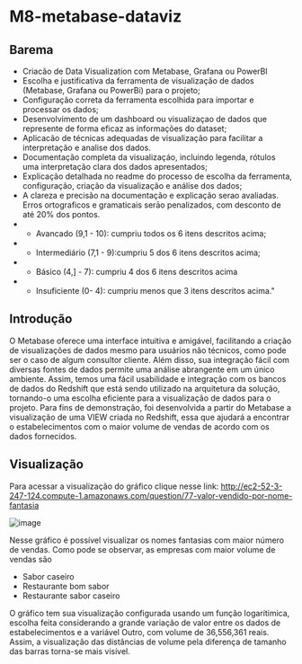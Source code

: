 # M8-metabase-dataviz

## Barema

- Criacão de Data Visualization com Metabase, Grafana ou PowerBl
- Escolha e justificativa da ferramenta de visualização de dados (Metabase, Grafana ou PowerBi) para o
projeto;
- Configuração correta da ferramenta escolhida para importar e processar os dados;
- Desenvolvimento de um dashboard ou visualizaçao de dados que represente de forma eficaz as
informações do dataset;
- Aplicacão de técnicas adequadas de visualização para facilitar a interpretação e analise dos dados.
- Documentação completa da visualizaçáo, incluindo legenda, rótulos uma interpretação clara dos
dados apresentados;
- Explicação detalhada no readme do processo de escolha da ferramenta, configuração, criação da
visualização e análise dos dados;
- A clareza e precisão na documentação e explicação serao avaliadas. Erros ortograficos e gramaticais
serāo penalizados, com desconto de até 20% dos pontos.
 - - Avancado (9,1 - 10): cumpriu todos os 6 itens descritos acima;
 - - Intermediário (7,1 - 9):cumpriu 5 dos 6 itens descritos acima;
 - - Básico (4,] - 7): cumpriu 4 dos 6 itens descritos acima
 - - Insuficiente (0- 4): cumpriu menos que 3 itens descritos acima."

## Introdução
O Metabase oferece uma interface intuitiva e amigável, facilitando a criação de visualizações de dados mesmo para usuários não técnicos, como pode ser o caso de algum consultor cliente. Além disso, sua integração fácil com diversas fontes de dados permite uma análise abrangente em um único ambiente. Assim, temos uma fácil usabilidade e integração com os bancos de dados do Redshift que está sendo utilizado na arquitetura da solução, tornando-o uma escolha eficiente para a visualização de dados para o projeto. Para fins de demonstração, foi desenvolvida a partir do Metabase a visualização de uma VIEW criada no Redshift, essa que ajudará a encontrar o estabelecimentos com o maior volume de vendas de acordo com os dados fornecidos.

## Visualização
Para acessar a visualização do gráfico clique nesse link: 
http://ec2-52-3-247-124.compute-1.amazonaws.com/question/77-valor-vendido-por-nome-fantasia 

![image](https://github.com/VitorMoura01/M8-metabase-dataviz/assets/99188092/d2ef5d46-d5ec-4f70-8475-66f5a936e005)

Nesse gráfico é possível visualizar os nomes fantasias com maior número de vendas. Como pode se observar, as empresas com maior volume de vendas são
- Sabor caseiro
- Restaurante bom sabor
- Restaurante sabor caseiro

O gráfico tem sua visualização configurada usando um função logarítimica, escolha feita considerando a grande variação de valor entre os dados de estabelecimentos e a variável Outro, com volume de 36,556,361 reais. Assim, a visualização das distâncias de volume pela diferença de tamanho das barras torna-se mais visível. 


